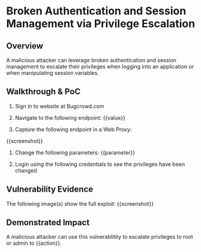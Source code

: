 # Broken Authentication and Session Management via Privilege Escalation

## Overview
A malicious attacker can leverage broken authentication and session management to escalate their privileges when logging into an application or when manipulating session variables. 

<!--
**Please replace text in each section below**

Failure to Invalidate Session on Logout (Server-Side Only) Vulnerability Report

Resources:

- <https://owasp.org/www-project-top-ten/2017/A2_2017-Broken_Authentication>
-->

## Walkthrough & PoC

<!-- Provide a step-by-step walkthrough on how to access the vulnerable injection point, and how to exploit the vulnerability.
Adding a dot-pointed walkthrough with relevant screenshots will speed triage time and result in faster rewards!

Example:

1. Attempt to sign in to the website at <www.inscope.com/login>
2. Go to your local storage in your browser and take a copy of the session token
3. Click on the logout button 
4. Add the previous session token to your local storage in your browser
5. Browse to the sensitive page or action <www.inscope.com/accountSettings>
6. Complete the change 
7. Sign in again on a different browser and see the change on <www.inscope.com/accountSettings>
 -->

1. Sign in to website at Bugcrowd.com 

1. Navigate to the following endpoint: {{value}}

1. Capture the following endpoint in a Web Proxy: 

{{screenshot}}

1. Change the following parameters: {{parameter}}

1. Login using the following credentials to see the privileges have been changed

## Vulnerability Evidence

<!-- 
Your submission MUST include evidence of the vulnerability and not be theoretical in nature.

This can include a video showing the action taking place after adding the session token, or pictures showing the addition of your session token the local storage in your browser and performing a sensitive action.
 -->

The following image(s) show the full exploit:
{{screenshot}}

## Demonstrated Impact
<!--
Demonstrating increased impact results in higher rewards! 

Failure to invalidate a session after a logout can allow an attacker, who has access to that local machine, full account access, and perform any action that the user can.
-->

A malicious attacker can use this vulnerablitity to escalate privileges to root or admin to {{action}}.
